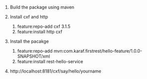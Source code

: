 1) Build the package using maven

2) Install cxf and http
    
      1) feature:repo-add cxf 3.1.5
      2) feature:install http cxf
      
3) Install the pacakge

    1) feature:repo-add mvn:com.karaf.firstrest/hello-feature/1.0.0-SNAPSHOT/xml
    2) feature:install rest-hello-service
    
4) http://localhost:8181/cxf/say/hello/yourname
